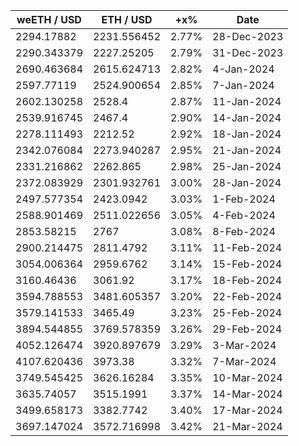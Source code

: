 | weETH / USD | ETH / USD   | +x%   | Date        |
| ----------- | ----------- | ----- | ----------- |
| 2294.17882  | 2231.556452 | 2.77% | 28-Dec-2023 |
| 2290.343379 | 2227.25205  | 2.79% | 31-Dec-2023 |
| 2690.463684 | 2615.624713 | 2.82% | 4-Jan-2024  |
| 2597.77119  | 2524.900654 | 2.85% | 7-Jan-2024  |
| 2602.130258 | 2528.4      | 2.87% | 11-Jan-2024 |
| 2539.916745 | 2467.4      | 2.90% | 14-Jan-2024 |
| 2278.111493 | 2212.52     | 2.92% | 18-Jan-2024 |
| 2342.076084 | 2273.940287 | 2.95% | 21-Jan-2024 |
| 2331.216862 | 2262.865    | 2.98% | 25-Jan-2024 |
| 2372.083929 | 2301.932761 | 3.00% | 28-Jan-2024 |
| 2497.577354 | 2423.0942   | 3.03% | 1-Feb-2024  |
| 2588.901469 | 2511.022656 | 3.05% | 4-Feb-2024  |
| 2853.58215  | 2767        | 3.08% | 8-Feb-2024  |
| 2900.214475 | 2811.4792   | 3.11% | 11-Feb-2024 |
| 3054.006364 | 2959.6762   | 3.14% | 15-Feb-2024 |
| 3160.46436  | 3061.92     | 3.17% | 18-Feb-2024 |
| 3594.788553 | 3481.605357 | 3.20% | 22-Feb-2024 |
| 3579.141533 | 3465.49     | 3.23% | 25-Feb-2024 |
| 3894.544855 | 3769.578359 | 3.26% | 29-Feb-2024 |
| 4052.126474 | 3920.897679 | 3.29% | 3-Mar-2024  |
| 4107.620436 | 3973.38     | 3.32% | 7-Mar-2024  |
| 3749.545425 | 3626.16284  | 3.35% | 10-Mar-2024 |
| 3635.74057  | 3515.1991   | 3.37% | 14-Mar-2024 |
| 3499.658173 | 3382.7742   | 3.40% | 17-Mar-2024 |
| 3697.147024 | 3572.716998 | 3.42% | 21-Mar-2024 |
